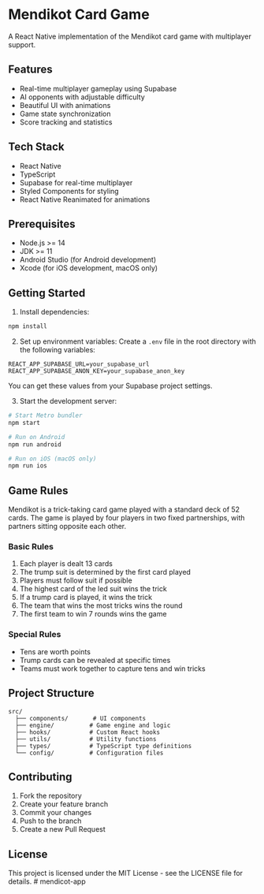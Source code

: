 # Mendikot Card Game

A React Native implementation of the Mendikot card game with multiplayer support.

## Features

- Real-time multiplayer gameplay using Supabase
- AI opponents with adjustable difficulty
- Beautiful UI with animations
- Game state synchronization
- Score tracking and statistics

## Tech Stack

- React Native
- TypeScript
- Supabase for real-time multiplayer
- Styled Components for styling
- React Native Reanimated for animations

## Prerequisites

- Node.js >= 14
- JDK >= 11
- Android Studio (for Android development)
- Xcode (for iOS development, macOS only)

## Getting Started

1. Install dependencies:
```bash
npm install
```

2. Set up environment variables:
Create a `.env` file in the root directory with the following variables:
```
REACT_APP_SUPABASE_URL=your_supabase_url
REACT_APP_SUPABASE_ANON_KEY=your_supabase_anon_key
```

You can get these values from your Supabase project settings.

3. Start the development server:
```bash
# Start Metro bundler
npm start

# Run on Android
npm run android

# Run on iOS (macOS only)
npm run ios
```

## Game Rules

Mendikot is a trick-taking card game played with a standard deck of 52 cards. The game is played by four players in two fixed partnerships, with partners sitting opposite each other.

### Basic Rules

1. Each player is dealt 13 cards
2. The trump suit is determined by the first card played
3. Players must follow suit if possible
4. The highest card of the led suit wins the trick
5. If a trump card is played, it wins the trick
6. The team that wins the most tricks wins the round
7. The first team to win 7 rounds wins the game

### Special Rules

- Tens are worth points
- Trump cards can be revealed at specific times
- Teams must work together to capture tens and win tricks

## Project Structure

```
src/
  ├── components/       # UI components
  ├── engine/          # Game engine and logic
  ├── hooks/           # Custom React hooks
  ├── utils/           # Utility functions
  ├── types/           # TypeScript type definitions
  └── config/          # Configuration files
```

## Contributing

1. Fork the repository
2. Create your feature branch
3. Commit your changes
4. Push to the branch
5. Create a new Pull Request

## License

This project is licensed under the MIT License - see the LICENSE file for details. #   m e n d i c o t - a p p  
 